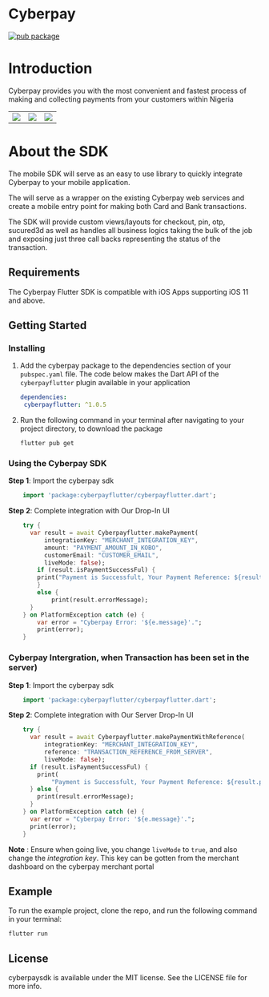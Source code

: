 # Cyberpay

[![pub package](https://img.shields.io/pub/v/cyberpayflutter.svg)](https://pub.dev/packages/cyberpayflutter)

# Introduction

Cyberpay provides you with the most convenient and fastest process of making and collecting payments from your customers within Nigeria

<table>
  <tr >
    <td>
    <img src="https://raw.githubusercontent.com/cyberspace-ltd/cyberpay-androidx/dev/cyberpaysdk/src/main/java/com/cyberspace/cyberpaysdk/utils/screenshot/screenrecord.gif"  />
    </td>
    <td>
    <img src="https://raw.githubusercontent.com/cyberspace-ltd/cyberpay-androidx/dev/cyberpaysdk/src/main/java/com/cyberspace/cyberpaysdk/utils/screenshot/secure3dpayment.gif" />
    </td>
     <td>
   <img src="https://raw.githubusercontent.com/cyberspace-ltd/cyberpay-androidx/dev/cyberpaysdk/src/main/java/com/cyberspace/cyberpaysdk/utils/screenshot/bankpayment.gif"  />
    </td>
  </tr>
</table>




# About the SDK

The mobile SDK will serve as an easy to use library to quickly integrate Cyberpay to your mobile application.

The will serve as a wrapper on the existing Cyberpay web services and create a mobile entry point for making both Card and Bank transactions.

The SDK will provide custom views/layouts for checkout, pin, otp, sucured3d as well as handles all business logics taking the bulk of the job and exposing just three call backs representing the status of the transaction.


## Requirements

The Cyberpay Flutter SDK is compatible with iOS Apps supporting iOS 11 and above.

## Getting Started

### Installing

1. Add the cyberpay package to the dependencies section of your `pubspec.yaml` file. The code below makes the Dart API of the `cyberpayflutter` plugin available in your application

   ```yaml
   dependencies:
    cyberpayflutter: ^1.0.5
   ```

2. Run the following command in your terminal after navigating to your project directory, to download the package

    ```shell
    flutter pub get
    ```

### Using the Cyberpay SDK

**Step 1**: Import the cyberpay sdk

```dart
    import 'package:cyberpayflutter/cyberpayflutter.dart';
```

**Step 2**: Complete integration with Our Drop-In UI

```dart
    try {
      var result = await Cyberpayflutter.makePayment(
          integrationKey: "MERCHANT_INTEGRATION_KEY",
          amount: "PAYMENT_AMOUNT_IN_KOBO",
          customerEmail: "CUSTOMER_EMAIL",
          liveMode: false);
        if (result.isPaymentSuccessFul) {
        print("Payment is Successfult, Your Payment Reference: ${result.paymentReference}");
        } 
        else {
            print(result.errorMessage);
      }
    } on PlatformException catch (e) {
        var error = "Cyberpay Error: '${e.message}'.";
        print(error);
    }
```

### Cyberpay Intergration, when Transaction has been set in the server)

**Step 1**: Import the cyberpay sdk

```dart
    import 'package:cyberpayflutter/cyberpayflutter.dart';
```

**Step 2**: Complete integration with Our Server Drop-In UI

```dart
    try {
      var result = await Cyberpayflutter.makePaymentWithReference(
          integrationKey: "MERCHANT_INTEGRATION_KEY",
          reference: "TRANSACTION_REFERENCE_FROM_SERVER",
          liveMode: false);
      if (result.isPaymentSuccessFul) {
        print(
            "Payment is Successfult, Your Payment Reference: ${result.paymentReference}");
      } else {
        print(result.errorMessage);
      }
    } on PlatformException catch (e) {
      var error = "Cyberpay Error: '${e.message}'.";
      print(error);
    }
```

**Note** : Ensure when going live, you change `liveMode` to `true`, and also change the _integration key_. This key can be gotten from the merchant dashboard on the cyberpay merchant portal

## Example

To run the example project, clone the repo, and run the following command in your terminal:
```shell
flutter run
```

## License

cyberpaysdk is available under the MIT license. See the LICENSE file for more info.

